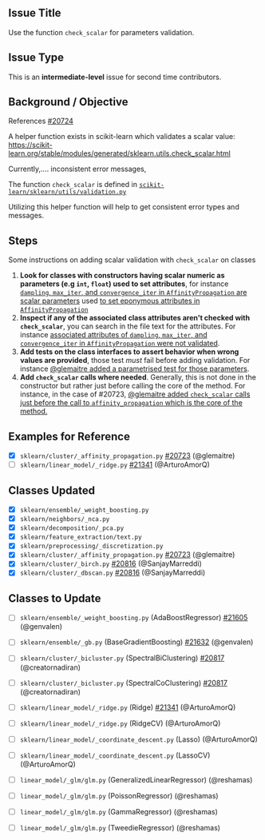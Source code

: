 ## Issue Title
Use the function `check_scalar` for parameters validation. 

## Issue Type
This is an **intermediate-level** issue for second time contributors.

## Background / Objective

References [#20724](https://github.com/scikit-learn/scikit-learn/issues/20724)

A helper function exists in scikit-learn which validates a scalar value:  
https://scikit-learn.org/stable/modules/generated/sklearn.utils.check_scalar.html

Currently,.... inconsistent error messages, 

The function `check_scalar` is defined in [`scikit-learn/sklearn/utils/validation.py`](https://github.com/scikit-learn/scikit-learn/blob/6077d52b706d118c0d9fb1e69c254bc67e15b078/sklearn/utils/validation.py)


Utilizing this helper function will help to get consistent error types and messages.

## Steps

Some instructions on adding scalar validation with `check_scalar` on classes
 
1. **Look for classes with constructors having scalar numeric as parameters (e.g `int`, `float`) used to set attributes**, for instance [`dampling`, `max_iter`, and `convergence_iter` in `AffinityPropagation` are scalar parameters]( https://github.com/scikit-learn/scikit-learn/pull/20723/files#diff-62083de22888eadb572404f8f7255a19a74370eeaf2a893858b066d90ada979eL273-L285)  used [to set eponymous attributes in `AffinityPropagation`](https://github.com/scikit-learn/scikit-learn/pull/20723/files#diff-62083de22888eadb572404f8f7255a19a74370eeaf2a893858b066d90ada979eR404-R406)
1. **Inspect if any of the associated class attributes aren't checked with `check_scalar`**, you can search in the file text for the attributes. For instance [associated attributes of `dampling`, `max_iter`, and `convergence_iter` in `AffinityPropagation` were not validated](https://github.com/scikit-learn/scikit-learn/pull/20723/files#diff-62083de22888eadb572404f8f7255a19a74370eeaf2a893858b066d90ada979eL458).
1. **Add tests on the class interfaces to assert behavior when wrong values are provided**, those test _must_ fail before adding validation. For instance [@glemaitre added a parametrised test for those parameters](https://github.com/scikit-learn/scikit-learn/pull/20723/files#diff-35c6902baaa6b79819df8746c45a68f5d9057003fcd4189ac1d44213ac1eced2R76-R95).
1. **Add `check_scalar` calls where needed**. Generally, this is not done in the constructor but rather just before calling the core of the method. For instance, in the case of #20723, [@glemaitre added `check_scalar` calls just before the call to `affinity_propagation` which is the core of the method.](https://github.com/scikit-learn/scikit-learn/pull/20723/files#diff-62083de22888eadb572404f8f7255a19a74370eeaf2a893858b066d90ada979eR460-R475)

## Examples for Reference
- [x] `sklearn/cluster/_affinity_propagation.py`  [#20723](https://github.com/scikit-learn/scikit-learn/pull/20723) (@glemaitre)
- [ ] `sklearn/linear_model/_ridge.py`  [#21341](https://github.com/scikit-learn/scikit-learn/pull/21341) (@ArturoAmorQ)

## Classes Updated
- [x] `sklearn/ensemble/_weight_boosting.py`
- [x] `sklearn/neighbors/_nca.py`
- [x] `sklearn/decomposition/_pca.py`
- [x] `sklearn/feature_extraction/text.py`
- [x] `sklearn/preprocessing/_discretization.py`
- [x] `sklearn/cluster/_affinity_propagation.py`  [#20723](https://github.com/scikit-learn/scikit-learn/pull/20723) (@glemaitre)
- [x] `sklearn/cluster/_birch.py`  [#20816](https://github.com/scikit-learn/scikit-learn/pull/20816) (@SanjayMarreddi)
- [x] `sklearn/cluster/_dbscan.py`  [#20816](https://github.com/scikit-learn/scikit-learn/pull/20816) (@SanjayMarreddi)

## Classes to Update
- [ ] `sklearn/ensemble/_weight_boosting.py` (AdaBoostRegressor)  [#21605](https://github.com/scikit-learn/scikit-learn/pull/21605) (@genvalen)
- [ ] `sklearn/ensemble/_gb.py` (BaseGradientBoosting)  [#21632](https://github.com/scikit-learn/scikit-learn/pull/21632) (@genvalen)
- [ ] `sklearn/cluster/_bicluster.py` (SpectralBiClustering)  [#20817](https://github.com/scikit-learn/scikit-learn/pull/20817) (@creatornadiran)
- [ ] `sklearn/cluster/_bicluster.py` (SpectralCoClustering)  [#20817](https://github.com/scikit-learn/scikit-learn/pull/20817) (@creatornadiran)
- [ ] `sklearn/linear_model/_ridge.py`  (Ridge) [#21341](https://github.com/scikit-learn/scikit-learn/pull/21341) (@ArturoAmorQ)
- [ ] `sklearn/linear_model/_ridge.py`  (RidgeCV)      (@ArturoAmorQ)
- [ ] `sklearn/linear_model/_coordinate_descent.py` (Lasso) (@ArturoAmorQ)
- [ ] `sklearn/linear_model/_coordinate_descent.py` (LassoCV) (@ArturoAmorQ)
- [ ] `linear_model/_glm/glm.py` (GeneralizedLinearRegressor) (@reshamas)
- [ ] `linear_model/_glm/glm.py` (PoissonRegressor)  (@reshamas)
- [ ] `linear_model/_glm/glm.py` (GammaRegressor)  (@reshamas)
- [ ] `linear_model/_glm/glm.py` (TweedieRegressor)  (@reshamas)

